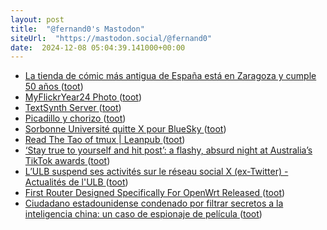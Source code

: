 ```yaml
---
layout: post
title:  "@fernand0's Mastodon"
siteUrl:  "https://mastodon.social/@fernand0"
date:  2024-12-08 05:04:39.141000+00:00
---
```

*  [La tienda de cómic más antigua de España está en Zaragoza y cumple 50 años ](https://www.elperiodicodearagon.com/cultura/2024/12/02/tienda-comic-antigua-espana-zaragoza-112260798.htm) ([toot](https://mastodon.social/@fernand0/113615456117678304))
*  [MyFlickrYear24 Photo ](https://www.flickr.com/photos/fernand0/54184907620) ([toot](https://mastodon.social/@fernand0/113614793363893669))
*  [TextSynth Server ](https://simonwillison.net/2024/Nov/21/textsynth-server) ([toot](https://mastodon.social/@fernand0/113614756014371523))
*  [Picadillo y chorizo ](https://avecesunafoto.wordpress.com/2024/12/07/picadillo-y-chorizo) ([toot](https://mastodon.social/@fernand0/113613037021431698))
*  [Sorbonne Université quitte X pour BlueSky ](https://www.sorbonne-universite.fr/actualites/sorbonne-universite-quitte-x-pour-bluesk) ([toot](https://mastodon.social/@fernand0/113613021167349370))
*  [Read The Tao of tmux \| Leanpub ](https://leanpub.com/the-tao-of-tmux/rea) ([toot](https://mastodon.social/@fernand0/113612707083130106))
*  [‘Stay true to yourself and hit post’: a flashy, absurd night at Australia’s TikTok awards ](https://www.theguardian.com/technology/2024/nov/28/australia-tiktok-awards-recap-jojo-siwa-winner) ([toot](https://mastodon.social/@fernand0/113612474951088220))
*  [L’ULB suspend ses activités sur le réseau social X (ex-Twitter) - Actualités de l'ULB ](https://actus.ulb.be/fr/presse/communiques-de-presse/institution/lulb-suspend-ses-activites-sur-le-reseau-social-x-ex-twitte) ([toot](https://mastodon.social/@fernand0/113612230531734284))
*  [First Router Designed Specifically For OpenWrt Released ](https://sfconservancy.org/news/2024/nov/29/openwrt-one-wireless-router-now-ships-black-friday) ([toot](https://mastodon.social/@fernand0/113611461742227371))
*  [Ciudadano estadounidense condenado por filtrar secretos a la inteligencia china: un caso de espionaje de película ](https://unaaldia.hispasec.com/2024/11/ciudadano-estadounidense-condenado-por-filtrar-secretos-a-la-inteligencia-china-un-caso-de-espionaje-de-pelicula.htm) ([toot](https://mastodon.social/@fernand0/113611303163040917))
